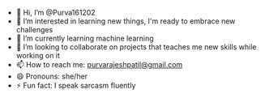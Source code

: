 - 👋 Hi, I’m @Purva161202
- 👀 I’m interested in learning new things, I'm ready to embrace new challenges 
- 🌱 I’m currently learning machine learning 
- 💞️ I’m looking to collaborate on projects that teaches me new skills while working on it
- 📫 How to reach me: purvarajeshpatil@gmail.com 
- 😄 Pronouns: she/her
- ⚡ Fun fact: I speak sarcasm fluently 

<!---
Purva161202/Purva161202 is a ✨ special ✨ repository because its `README.md` (this file) appears on your GitHub profile.
You can click the Preview link to take a look at your changes.
--->
